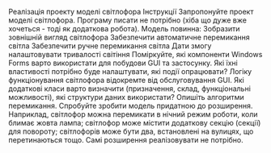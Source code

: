 Реалізація проекту моделі світлофора
Інструкції
Запропонуйте проект моделі світлофора. Програму писати не потрібно (хіба що дуже вже хочеться - тоді як додаткова робота). Модель повинна:
Зобразити зовнішній вигляд світлофора
Забезпечити автоматичне перемикання світла
Забезпечити ручне перемикання світла
Дати змогу налаштовувати тривалості світіння
Поміркуйте, які компоненти Windows Forms варто використати для побудови GUI та застосунку. Які їхні властивості потрібно буде налаштувати, які події опрацювати?
Логіку функціонування світлофора відокремте від обслуговування GUI. Які додаткові класи варто визначити (призначення, склад, функціональні можливості), які структури даних використати? Опишіть алгоритми перемикання.
Спробуйте зробити модель придатною до розширення. Наприклад, світлофор можна перемикати в нічний режим роботи, коли блимає жовта лампа; світлофор може містити додаткову секцію (секції) для повороту; світлофорів може бути два, встановлені на вулицях, що перетинаються тощо. Самі розширення реалізовувати не потрібно.
